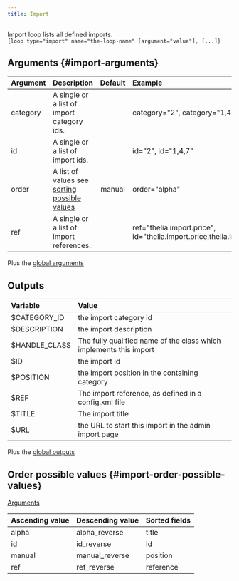 ```yaml
---
title: Import
---
```


Import loop lists all defined imports.   
`{loop type="import" name="the-loop-name" [argument="value"], [...]}`

## Arguments {#import-arguments}

| Argument | Description                                                                   | Default | Example                                                                 |
|----------|:------------------------------------------------------------------------------|:-------:|:------------------------------------------------------------------------|
| category | A single or a list of import category ids.                                    |         | category="2", category="1,4"                                            |
| id       | A single or a list of import ids.                                             |         | id="2", id="1,4,7"                                                      |
| order    | A list of values see [sorting possible values](#import-order-possible-values) | manual  | order="alpha"                                                           |
| ref      | A single or a list of import references.                                      |         | ref="thelia.import.price", id="thelia.import.price,thelia.import.stock" |

Plus the [global arguments](./global_arguments)

## Outputs

| Variable      | Value                                                              |
|:--------------|:-------------------------------------------------------------------|
| $CATEGORY_ID  | the import category id                                             |
| $DESCRIPTION  | the import description                                             |
| $HANDLE_CLASS | The fully qualified name of the class which implements this import |
| $ID           | the import id                                                      |
| $POSITION     | the import position in the containing category                     |
| $REF          | The import reference, as defined in a config.xml file              |
| $TITLE        | The import title                                                   |
| $URL          | the URL to start this import in the admin import page              |

Plus the [global outputs](./global_outputs)

## Order possible values {#import-order-possible-values}
[Arguments](#import-arguments)

| Ascending value | Descending value | Sorted fields |
|-----------------|------------------|:--------------|
| alpha           | alpha_reverse    | title         |
| id              | id_reverse       | Id            |
| manual          | manual_reverse   | position      |
| ref             | ref_reverse      | reference     |
